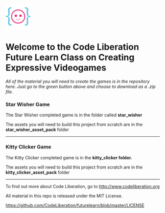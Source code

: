 ![logo](https://github.com/CodeLiberation/codeliberation.github.io/blob/master/favicon.png)

# Welcome to the Code Liberation Future Learn Class on Creating Expressive Videogames 

*All of the material you will need to create the games is in the repository here. Just go to the green button above and choose to download as a .zip file.*  



### Star Wisher Game 

The Star Wisher completed game is in the folder called **star_wisher**

The assets you will need to build this project from scratch are in the  **star_wisher_asset_pack** folder

---

### Kitty Clicker Game

The Kitty Clicker completed game is in the **kitty_clicker folder.** 

The assets you will need to build this project from scratch are in the **kitty_clicker_asset_pack** folder 



---

To find out more about Code Liberation, go to http://www.codeliberation.org

All material in this repo is released under the MIT License. 

https://github.com/CodeLiberation/futurelearn/blob/master/LICENSE

